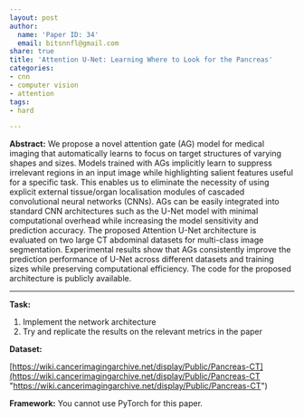 ```yaml
---
layout: post
author:
  name: 'Paper ID: 34'
  email: bitsnnfl@gmail.com
share: true
title: 'Attention U-Net: Learning Where to Look for the Pancreas'
categories:
- cnn
- computer vision
- attention
tags:
- hard

---
```

**Abstract:** We propose a novel attention gate (AG) model for medical imaging that automatically learns to focus on target structures of varying shapes and sizes. Models trained with AGs implicitly learn to suppress irrelevant regions in an input image while highlighting salient features useful for a specific task. This enables us to eliminate the necessity of using explicit external tissue/organ localisation modules of cascaded convolutional neural networks (CNNs). AGs can be easily integrated into standard CNN architectures such as the U-Net model with minimal computational overhead while increasing the model sensitivity and prediction accuracy. The proposed Attention U-Net architecture is evaluated on two large CT abdominal datasets for multi-class image segmentation. Experimental results show that AGs consistently improve the prediction performance of U-Net across different datasets and training sizes while preserving computational efficiency. The code for the proposed architecture is publicly available.

***

**Task:**

1. Implement the network architecture
2. Try and replicate the results on the relevant metrics in the paper

**Dataset:**

[https://wiki.cancerimagingarchive.net/display/Public/Pancreas-CT](https://wiki.cancerimagingarchive.net/display/Public/Pancreas-CT "https://wiki.cancerimagingarchive.net/display/Public/Pancreas-CT")

**Framework:** You cannot use PyTorch for this paper.